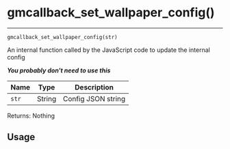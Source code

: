 # gmcallback_set_wallpaper_config()
---
`gmcallback_set_wallpaper_config(str)`

An internal function called by the JavaScript code to update the internal config

***You probably don't need to use this***


| Name | Type | Description |
| - | - | - | 
| `str` | String | Config JSON string |

Returns: Nothing

## Usage

